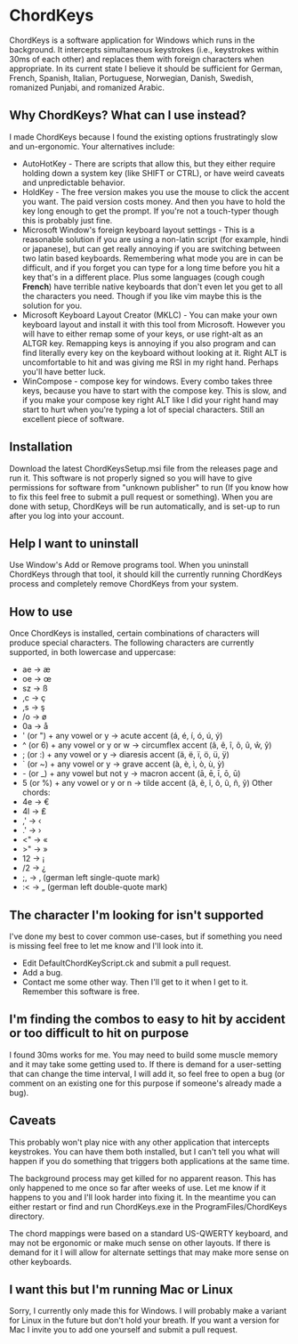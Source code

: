 # ChordKeys
ChordKeys is a software application for Windows which runs in the background. It intercepts simultaneous keystrokes (i.e., keystrokes within 30ms of each other) and replaces them with foreign characters when appropriate. In its current state I believe it should be sufficient for German, French, Spanish, Italian, Portuguese, Norwegian, Danish, Swedish, romanized Punjabi, and romanized Arabic.

## Why ChordKeys? What can I use instead?
I made ChordKeys because I found the existing options frustratingly slow and un-ergonomic. Your alternatives include:
* AutoHotKey - There are scripts that allow this, but they either require holding down a system key (like SHIFT or CTRL), or have weird caveats and unpredictable behavior.
* HoldKey - The free version makes you use the mouse to click the accent you want. The paid version costs money. And then you have to hold the key long enough to get the prompt. If you're not a touch-typer though this is probably just fine.
* Microsoft Window's foreign keyboard layout settings - This is a reasonable solution if you are using a non-latin script (for example, hindi or japanese), but can get really annoying if you are switching between two latin based keyboards. Remembering what mode you are in can be difficult, and if you forget you can type for a long time before you hit a key that's in a different place. Plus some languages (cough cough **French**) have terrible native keyboards that don't even let you get to all the characters you need. Though if you like vim maybe this is the solution for you.
* Microsoft Keyboard Layout Creator (MKLC) - You can make your own keyboard layout and install it with this tool from Microsoft. However you will have to either remap some of your keys, or use right-alt as an ALTGR key. Remapping keys is annoying if you also program and can find literally every key on the keyboard without looking at it. Right ALT is uncomfortable to hit and was giving me RSI in my right hand. Perhaps you'll have better luck.
* WinCompose - compose key for windows. Every combo takes three keys, because you have to start with the compose key. This is slow, and if you make your compose key right ALT like I did your right hand may start to hurt when you're typing a lot of special characters. Still an excellent piece of software.

## Installation
Download the latest ChordKeysSetup.msi file from the releases page and run it. This software is not properly signed so you will have to give permissions for software from "unknown publisher" to run (If you know how to fix this feel free to submit a pull request or something). When you are done with setup, ChordKeys will be run automatically, and is set-up to run after you log into your account.

## Help I want to uninstall
Use Window's Add or Remove programs tool. When you uninstall ChordKeys through that tool, it should kill the currently running ChordKeys process and completely remove ChordKeys from your system.

## How to use
Once ChordKeys is installed, certain combinations of characters will produce special characters. The following characters are currently supported, in both lowercase and uppercase:  
* ae -> æ
* oe -> œ
* sz -> ß
* ,c -> ç
* ,s -> ş
* /o -> ø
* 0a -> å
* ' (or ") + any vowel or y -> acute accent (á, é, í, ó, ú, ý)
* ^ (or 6) + any vowel or y or w -> circumflex accent (â, ê, î, ô, û, ŵ, ŷ)
* ; (or :) + any vowel or y -> diaresis accent (ä, ë, ï, ö, ü, ÿ)
* ` (or ~) + any vowel or y -> grave accent (à, è, ì, ò, ù, ỳ)
* \- (or _) + any vowel but not y -> macron accent (ā, ē, ī, ō, ū)
* 5 (or %) + any vowel or y or n -> tilde accent (ã, ẽ, ĩ, õ, ũ, ñ, ỹ)
Other chords:
* 4e -> €
* 4l -> ₤
* ,' -> ‹
* .' -> ›
* <" -> «
* \>" -> »
* 12 -> ¡
* /2 -> ¿
* ;, -> ‚ (german left single-quote mark)
* :< -> „ (german left double-quote mark)

## The character I'm looking for isn't supported
I've done my best to cover common use-cases, but if something you need is missing feel free to let me know and I'll look into it.
* Edit DefaultChordKeyScript.ck and submit a pull request.
* Add a bug.
* Contact me some other way.
Then I'll get to it when I get to it. Remember this software is free.

## I'm finding the combos to easy to hit by accident or too difficult to hit on purpose
I found 30ms works for me. You may need to build some muscle memory and it may take some getting used to. If there is demand for a user-setting that can change the time interval, I will add it, so feel free to open a bug (or comment on an existing one for this purpose if someone's already made a bug).

## Caveats
This probably won't play nice with any other application that intercepts keystrokes. You can have them both installed, but I can't tell you what will happen if you do something that triggers both applications at the same time.  

The background process may get killed for no apparent reason. This has only happened to me once so far after weeks of use. Let me know if it happens to you and I'll look harder into fixing it. In the meantime you can either restart or find and run ChordKeys.exe in the ProgramFiles/ChordKeys directory.

The chord mappings were based on a standard US-QWERTY keyboard, and may not be ergonomic or make much sense on other layouts. If there is demand for it I will allow for alternate settings that may make more sense on other keyboards.

## I want this but I'm running Mac or Linux
Sorry, I currently only made this for Windows. I will probably make a variant for Linux in the future but don't hold your breath. If you want a version for Mac I invite you to add one yourself and submit a pull request.
